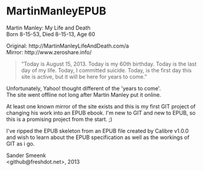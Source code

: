 MartinManleyEPUB
================

<p>Martin Manley: My Life and Death<br />
Born 8-15-53, Died 8-15-13, Age 60</p>
<p>Original: http://MartinManleyLifeAndDeath.com/a<br />
Mirror:   http://www.zeroshare.info/</p>

> "Today is August 15, 2013. Today is my 60th birthday. Today is the
>  last day of my life. Today, I committed suicide. Today, is the first
>  day this site is active, but it will be here for years to come."

<p>Unfortunately, Yahoo! thought different of the 'years to come'.<br/>
The site went offline not long after Martin Manley put it online.</p>
<p>At least one known mirror of the site exists and this is my first GIT
project of changing his work into an EPUB ebook. I'm new to GIT and
new to EPUB, so this is a promising project from the start. ;)</p>
<p>I've ripped the EPUB skeleton from an EPUB file created by Calibre
v1.0.0 and wish to learn about the EPUB specification as well as the
workings of GIT as i go.</p>
<p>Sander Smeenk<br />
&lt;github@freshdot.net&gt;, 2013</p>
